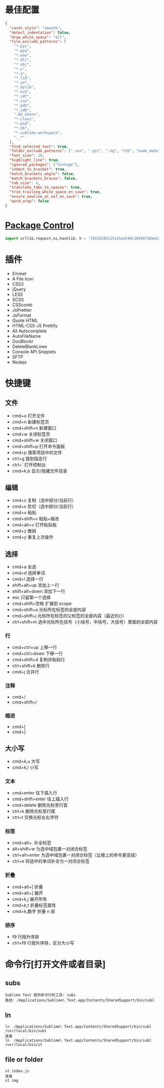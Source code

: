 # 最佳配置

```json
{
  "caret_style": "smooth",
  "detect_indentation": false,
  "draw_white_space": "all",
  "file_exclude_patterns": [
    "*.pyc",
    "*.pyo",
    "*.exe",
    "*.dll",
    "*.obj",
    "*.o",
    "*.a",
    "*.lib",
    "*.so",
    "*.dylib",
    "*.ncb",
    "*.sdf",
    "*.suo",
    "*.pdb",
    "*.idb",
    ".DS_Store",
    "*.class",
    "*.psd",
    "*.db",
    "*.sublime-workspace",
    "._*"
  ],
  "find_selected_text": true,
  "folder_exclude_patterns": [".svn", ".git", ".hg", "CVS", "node_modules"],
  "font_size": 18,
  "highlight_line": true,
  "ignored_packages": ["Vintage"],
  "indent_to_bracket": true,
  "match_brackets_angle": false,
  "match_brackets_braces": false,
  "tab_size": 4,
  "translate_tabs_to_spaces": true,
  "trim_trailing_white_space_on_save": true,
  "ensure_newline_at_eof_on_save": true,
  "word_wrap": false
}
```

# [Package Control](https://packagecontrol.io/installation)

```py
import urllib.request,os,hashlib; h = '2915d1851351e5ee549c20394736b442' + '8bc59f460fa1548d1514676163dafc88'; pf = 'Package Control.sublime-package'; ipp = sublime.installed_packages_path(); urllib.request.install_opener( urllib.request.build_opener( urllib.request.ProxyHandler()) ); by = urllib.request.urlopen( 'http://packagecontrol.io/' + pf.replace(' ', '%20')).read(); dh = hashlib.sha256(by).hexdigest(); print('Error validating download (got %s instead of %s), please try manual install' % (dh, h)) if dh != h else open(os.path.join( ipp, pf), 'wb' ).write(by)
```

# 插件

- Emmet
- A File Icon
- CSS3
- jQuery
- LESS
- SCSS
- CSScomb
- JsPrettier
- JsFormat
- Quote HTML
- HTML-CSS-JS Prettify
- All Autocomplete
- AutoFileName
- DocBlockr
- DeleteBlankLines
- Console API Snippets
- SFTP
- Nodejs

# 快捷键

## 文件

- cmd+o 打开文件
- cmd+n 新建标签页
- cmd+shift+n 新建窗口
- cmd+w 关闭标签页
- cmd+shift+w 关闭窗口
- cmd+shift+p 打开命令面板
- cmd+p 搜索项目中的文件
- ctrl+g 跳到指定行
- ctrl+\` 打开控制台
- cmd+k,b 显示/隐藏文件目录

## 编辑

- cmd+c 复制（选中部分/当前行）
- cmd+x 剪切（选中部分/当前行）
- cmd+v 粘贴
- cmd+shift+v 粘贴+缩进
- cmd+alt+v 打开粘贴板
- cmd+z 撤销
- cmd+y 重复上次操作

## 选择

- cmd+a 全选
- cmd+d 选择单词
- cmd+l 选择一行
- shift+alt+up 添加上一行
- shift+alt+down 添加下一行
- esc 只留第一个选择
- cmd+shift+空格 扩展到 scope
- cmd+shift+a 光标所在标签的全部内容
- cmd+shift+j 光标所在标签的父标签的全部内容（最近的{}）
- ctrl+shift+m 选中光标所在括号（小括号，中括号，大括号）里面的全部内容

### 行

- cmd+ctrl+up 上移一行
- cmd+ctrl+down 下移一行
- cmd+shift+d 复制并粘贴行
- ctrl+shift+k 删除行
- cmd+j 合并行

### 注释

- cmd+/
- cmd+shift+/

### 缩进

- cmd+[
- cmd+]

## 大小写

- cmd+k,u 大写
- cmd+k,l 小写

### 文本

- cmd+enter 往下插入行
- cmd+shift+enter 往上插入行
- cmd+delete 删除光标至行首
- ctrl+k 删除光标至行尾
- ctrl+t 交换光标左右字符

### 标签

- cmd+alt+. 补全标签
- alt+shift+w 为选中域包裹一对闭合标签
- ctrl+alt+enter 为选中域包裹一对闭合标签（比楼上的命令更高级）
- ctrl+e 将选中的单词补全为一对闭合标签

### 折叠

- cmd+alt+[ 折叠
- cmd+alt+] 展开
- cmd+k,j 展开所有
- cmd+k,t 折叠标签属性
- cmd+k,数字 折叠 n 层

### 排序

- f9 行按升序排
- ctrl+f9 行按升序排，区分大小写

# 命令行[打开文件或者目录]

## subs

```
Sublime Text 提供命令行的工具: subs
路径: /Applications/Sublime\ Text.app/Contents/SharedSupport/bin/subl
```

## ln

```
ln  /Applications/Sublime\ Text.app/Contents/SharedSupport/bin/subl /usr/local/bin/subl
或者
ln  /Applications/Sublime\ Text.app/Contents/SharedSupport/bin/subl /usr/local/bin/st
```

## file or folder

```
st index.js
或者
st img
```
